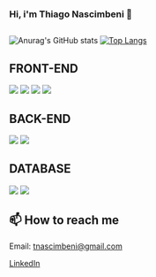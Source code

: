 ### Hi, i'm Thiago Nascimbeni 👋
##
<div>
 
![Anurag's GitHub stats](https://github-readme-stats.vercel.app/api?username=thiagomn1&show_icons=true&theme=dark)
[![Top Langs](https://github-readme-stats.vercel.app/api/top-langs/?username=thiagomn1&layout=compact&show_icons=true&theme=dark)](https://github.com/anuraghazra/github-readme-stats)
 
</div>

<div>
 
## FRONT-END

<img src="https://img.shields.io/badge/HTML5-E34F26?style=for-the-badge&logo=html5&logoColor=white"/> 
<img src="https://img.shields.io/badge/CSS3-1572B6?style=for-the-badge&logo=css3&logoColor=white"/>
<img src="https://img.shields.io/badge/JavaScript-F7DF1E?style=for-the-badge&logo=javascript&logoColor=white"/>
<img src="https://img.shields.io/badge/Bootstrap-563D7C?style=for-the-badge&logo=bootstrap&logoColor=white"/>

## BACK-END

<img src="https://img.shields.io/badge/Python-3776AB?style=for-the-badge&logo=python&logoColor=white"/>
<img src="https://img.shields.io/badge/Node.js-43853D?style=for-the-badge&logo=node.js&logoColor=white"/>
 
## DATABASE  

<img src="https://img.shields.io/badge/SQLite-07405E?style=for-the-badge&logo=sqlite&logoColor=white"/>
<img src="https://img.shields.io/badge/Firebase-E23237?style=for-the-badge&logo=firebase&logoColor=white"/>
 
</div>

## 📫 How to reach me

Email: tnascimbeni@gmail.com

<a href="https://www.linkedin.com/in/thiago-nascimbeni-3b6a1b179/">LinkedIn</a>
